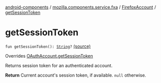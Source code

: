 [android-components](../../index.md) / [mozilla.components.service.fxa](../index.md) / [FirefoxAccount](index.md) / [getSessionToken](./get-session-token.md)

# getSessionToken

`fun getSessionToken(): `[`String`](https://kotlinlang.org/api/latest/jvm/stdlib/kotlin/-string/index.html)`?` [(source)](https://github.com/mozilla-mobile/android-components/blob/master/components/service/firefox-accounts/src/main/java/mozilla/components/service/fxa/FirefoxAccount.kt#L145)

Overrides [OAuthAccount.getSessionToken](../../mozilla.components.concept.sync/-o-auth-account/get-session-token.md)

Returns session token for an authenticated account.

**Return**
Current account's session token, if available. `null` otherwise.


